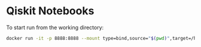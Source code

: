 # Qiskit Notebooks
To start run from the working directory:
```bash
docker run -it -p 8888:8888 --mount type=bind,source="$(pwd)",target=/home/nagyd96/workdir nagyd96/qiskit-notebooks:latest
```

